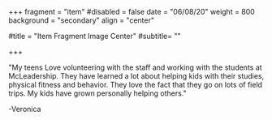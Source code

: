 +++
fragment = "item"
#disabled = false
date = "06/08/20"
weight = 800
background = "secondary"
align = "center"

#title = "Item Fragment Image Center"
#subtitle= ""

+++

"My teens Love volunteering with the staff and working with the students at McLeadership. They have learned a lot about helping kids with their studies, physical fitness and behavior. They love the fact that they go on lots of field trips. My kids have grown personally helping others."

-Veronica

